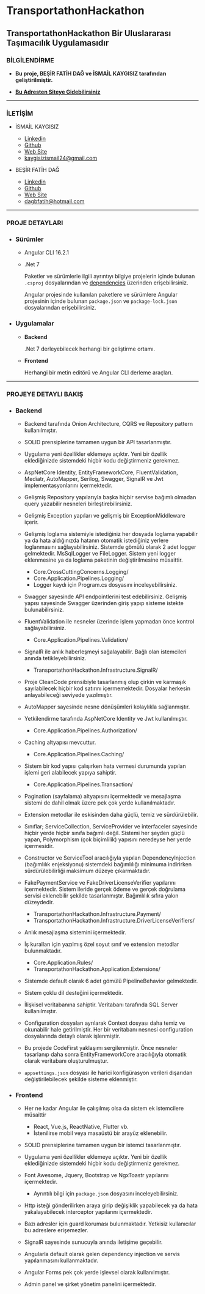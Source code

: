 # TransportathonHackathon

## TransportathonHackathon Bir Uluslararası Taşımacılık Uygulamasıdır

### BİLGİLENDİRME

- <b> Bu proje, BEŞİR FATİH DAĞ ve İSMAİL KAYGISIZ tarafından geliştirilmiştir.</b>

- <b> [Bu Adresten Siteye Gidebilirsiniz]() </b>

---

### İLETİŞİM

- İSMAİL KAYGISIZ

  - [Linkedin](https://www.linkedin.com/in/ismail-kaygisiz-a39174200/)
  - [Github](https://github.com/ismailkaygisiz)
  - [Web Site](https://ismailkaygisiz.github.io/)
  - kaygisizismail24@gmail.com

- BEŞİR FATİH DAĞ

  - [Linkedin](https://www.linkedin.com/in/fatih-da%C4%9F-b2661020b/)
  - [Github](https://github.com/Dagbfatih)
  - [Web Site](/)
  - dagbfatih@hotmail.com

---

### PROJE DETAYLARI

- ### Sürümler

  - Angular CLI 16.2.1
  - .Net 7

    Paketler ve sürümlerle ilgili ayrıntıyı bilgiye projelerin içinde bulunan `.csproj` dosyalarından ve [dependencies](https://github.com/Vecware-Team/TransportathonHackathon/network/dependencies) üzerinden erişebilirsiniz.

    Angular projesinde kullanılan paketlere ve sürümlere Angular projesinin içinde bulunan `package.json` ve `package-lock.json` dosyalarından erişebilirsiniz.

- ### Uygulamalar

  - <b>Backend</b>

    .Net 7 derleyebilecek herhangi bir geliştirme ortamı.

  - <b>Frontend</b>

    Herhangi bir metin editörü ve Angular CLI derleme araçları.

---

### PROJEYE DETAYLI BAKIŞ

- ### Backend

  - Backend tarafında Onion Architecture, CQRS ve Repository pattern kullanılmıştır.

  - SOLID prensiplerine tamamen uygun bir API tasarlanmıştır.

  - Uygulama yeni özellikler eklemeye açıktır. Yeni bir özellik eklediğinizde sistemdeki hiçbir kodu değiştirmeniz gerekmez.

  - AspNetCore Identity, EntityFrameworkCore, FluentValidation, Mediatr, AutoMapper, Serilog, Swagger, SignalR ve Jwt implementasyonlarını içermektedir.

  - Gelişmiş Repository yapılarıyla başka hiçbir servise bağımlı olmadan query yazabilir nesneleri birleştirebilirsiniz.

  - Gelişmiş Exception yapıları ve gelişmiş bir ExceptionMiddleware içerir.

  - Gelişmiş loglama sistemiyle istediğiniz her dosyada loglama yapabilir ya da hata aldığınızda hatanın otomatik istediğiniz yerlere loglanmasını sağlayabilirsiniz. Sistemde gömülü olarak 2 adet logger gelmektedir. MsSqlLogger ve FileLogger. Sistem yeni logger eklenmesine ya da loglama paketinin değiştirilmesine müsaittir.

    - Core.CrossCuttingConcerns.Logging/
    - Core.Application.Pipelines.Logging/
    - Logger kaydı için Program.cs dosyasını inceleyebilirsiniz.

  - Swagger sayesinde API endpointlerini test edebilirsiniz. Gelişmiş yapısı sayesinde Swagger üzerinden giriş yapıp sisteme istekte bulunabilirsiniz.

  - FluentValidation ile nesneler üzerinde işlem yapmadan önce kontrol sağlayabilirsiniz.

    - Core.Application.Pipelines.Validation/

  - SignalR ile anlık haberleşmeyi sağalayabilir. Bağlı olan istemcileri anında tetikleyebilirsiniz.

    - TransportathonHackathon.Infrastructure.SignalR/

  - Proje CleanCode prensibiyle tasarlanmış olup çirkin ve karmaşık sayılabilecek hiçbir kod satırını içermemektedir. Dosyalar herkesin anlayabileceği seviyede yazılmıştır.

  - AutoMapper sayesinde nesne dönüşümleri kolaylıkla sağlanmıştır.

  - Yetkilendirme tarafında AspNetCore Identity ve Jwt kullanılmıştır.

    - Core.Application.Pipelines.Authorization/

  - Caching altyapısı mevcuttur.

    - Core.Application.Pipelines.Caching/

  - Sistem bir kod yapısı çalışırken hata vermesi durumunda yapılan işlemi geri alabilecek yapıya sahiptir.

    - Core.Application.Pipelines.Transaction/

  - Pagination (sayfalama) altyapısını içermektedir ve mesajlaşma sistemi de dahil olmak üzere pek çok yerde kullanılmaktadır.

  - Extension metodlar ile eskisinden daha güçlü, temiz ve sürdürülebilir.

  - Sınıflar; ServiceCollection, ServiceProvider ve interfaceler sayesinde hiçbir yerde hiçbir sınıfa bağımlı değil. Sistemi her şeyden güçlü yapan, Polymorphism (çok biçimlilik) yapısını neredeyse her yerde içermesidir.

  - Constructor ve ServiceTool aracılığıyla yapılan DependencyInjection (bağımlılık enjeksiyonu) sistemdeki bağımlılığı minimuma indirirken sürdürülebilirliği maksimum düzeye çıkarmaktadır.

  - FakePaymentService ve FakeDriverLicenseVerifier yapılarını içermektedir. Sistem ileride gerçek ödeme ve gerçek doğrulama servisi eklenebilir şekilde tasarlanmıştır. Bağımlılık sıfıra yakın düzeydedir.

    - TransportathonHackathon.Infrastructure.Payment/
    - TransportathonHackathon.Infrastructure.DriverLicenseVerifiers/

  - Anlık mesajlaşma sistemini içermektedir.

  - İş kuralları için yazılmış özel soyut sınıf ve extension metodlar bulunmaktadır.

    - Core.Application.Rules/
    - TransportathonHackathon.Application.Extensions/

  - Sistemde default olarak 6 adet gömülü PipelineBehavior gelmektedir.

  - Sistem çoklu dil desteğini içermektedir.

  - İlişkisel veritabanına sahiptir. Veritabanı tarafında SQL Server kullanılmıştır.

  - Configuration dosyaları ayrılarak Context dosyası daha temiz ve okunabilir hale getirilmiştir. Her bir veritabanı nesnesi configuration dosyalarında detaylı olarak işlenmiştir.

  - Bu projede CodeFirst yaklaşımı sergilenmiştir. Önce nesneler tasarlanıp daha sonra EntityFrameworkCore aracılığıyla otomatik olarak veritabanı oluşturulmuştur.

  - `appsettings.json` dosyası ile harici konfigürasyon verileri dışarıdan değiştirilebilecek şekilde sisteme eklenmiştir.

- ### Frontend

  - Her ne kadar Angular ile çalışılmış olsa da sistem ek istemcilere müsaittir

    - React, Vue.js, ReactNative, Flutter vb.
    - İstenilirse mobil veya masaüstü bir arayüz eklenebilir.

  - SOLID prensiplerine tamamen uygun bir istemci tasarlanmıştır.

  - Uygulama yeni özellikler eklemeye açıktır. Yeni bir özellik eklediğinizde sistemdeki hiçbir kodu değiştirmeniz gerekmez.

  - Font Awesome, Jquery, Bootstrap ve NgxToastr yapılarını içermektedir.

    - Ayrıntılı bilgi için `package.json` dosyasını inceleyebilirsiniz.

  - Http isteği gönderilirken araya girip değişiklik yapabilecek ya da hata yakalayabilecek interceptor yapılarını içermektedir.

  - Bazı adresler için guard koruması bulunmaktadır. Yetkisiz kullanıcılar bu adreslere erişemezler.

  - SignalR sayesinde sunucuyla anında iletişime geçebilir.

  - Angularla default olarak gelen dependency injection ve servis yapılanmasını kullanmaktadır.

  - Angular Forms pek çok yerde işlevsel olarak kullanılmıştır.

  - Admin panel ve şirket yönetim panelini içermektedir.
